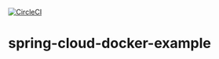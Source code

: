 [![CircleCI](https://circleci.com/gh/piaozaiguang/spring-cloud-docker-example/tree/master.svg?style=svg)](https://circleci.com/gh/piaozaiguang/spring-cloud-docker-example/tree/master)

# spring-cloud-docker-example
